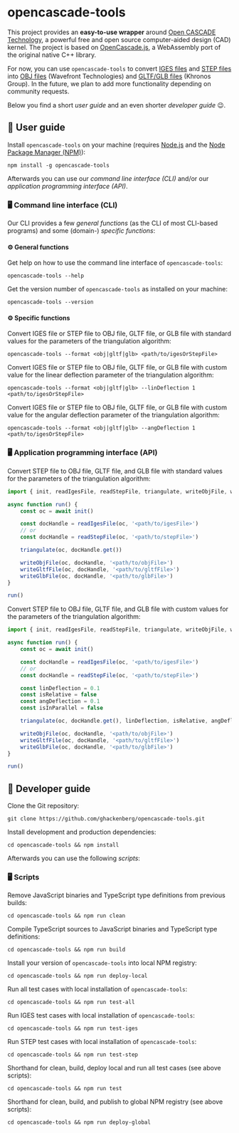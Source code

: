 # opencascade-tools

This project provides an **easy-to-use wrapper** around [Open CASCADE Technology](https://www.opencascade.com/open-cascade-technology/), a powerful free and open source computer-aided design (CAD) kernel. The project is based on [OpenCascade.js](https://github.com/donalffons/opencascade.js/), a WebAssembly port of the original native C++ library.

For now, you can use `opencascade-tools` to convert [IGES files](https://en.wikipedia.org/wiki/IGES) and [STEP files](https://en.wikipedia.org/wiki/ISO_10303-21) into [OBJ files](https://en.wikipedia.org/wiki/Wavefront_.obj_file) (Wavefront Technologies) and [GLTF/GLB files](https://en.wikipedia.org/wiki/GlTF) (Khronos Group). In the future, we plan to add more functionality depending on community requests.

Below you find a short *user guide* and an even shorter *developer guide* 😉.

## 📙 User guide

Install `opencascade-tools` on your machine (requires [Node.js](https://nodejs.org/) and the [Node Package Manager (NPM)](https://www.npmjs.com/package/npm)):

```
npm install -g opencascade-tools
```

Afterwards you can use our *command line interface (CLI)* and/or our *application programming interface (API)*.

### 🖥️ Command line interface (CLI)

Our CLI provides a few *general functions* (as the CLI of most CLI-based programs) and some (domain-) *specific functions*:

#### ⚙️ General functions

Get help on how to use the command line interface of `opencascade-tools`:

```
opencascade-tools --help
```

Get the version number of `opencascade-tools` as installed on your machine:

```
opencascade-tools --version
```

#### ⚙️ Specific functions

Convert IGES file or STEP file to OBJ file, GLTF file, or GLB file with standard values for the parameters of the triangulation algorithm:

```
opencascade-tools --format <obj|gltf|glb> <path/to/igesOrStepFile>
```

Convert IGES file or STEP file to OBJ file, GLTF file, or GLB file with custom value for the linear deflection parameter of the triangulation algorithm:

```
opencascade-tools --format <obj|gltf|glb> --linDeflection 1 <path/to/igesOrStepFile>
```

Convert IGES file or STEP file to OBJ file, GLTF file, or GLB file with custom value for the angular deflection parameter of the triangulation algorithm:

```
opencascade-tools --format <obj|gltf|glb> --angDeflection 1 <path/to/igesOrStepFile>
```

### 🖥️ Application programming interface (API)

Convert STEP file to OBJ file, GLTF file, and GLB file with standard values for the parameters of the triangulation algorithm:

```ts
import { init, readIgesFile, readStepFile, triangulate, writeObjFile, writeGltfFile, writeGlbFile } from 'opencascade-tools'

async function run() {
    const oc = await init()

    const docHandle = readIgesFile(oc, '<path/to/igesFile>')
    // or
    const docHandle = readStepFile(oc, '<path/to/stepFile>')

    triangulate(oc, docHandle.get())

    writeObjFile(oc, docHandle, '<path/to/objFile>')
    writeGltfFile(oc, docHandle, '<path/to/gltfFile>')
    writeGlbFile(oc, docHandle, '<path/to/glbFile>')
}

run()
```

Convert STEP file to OBJ file, GLTF file, and GLB file with custom values for the parameters of the triangulation algorithm:

```ts
import { init, readIgesFile, readStepFile, triangulate, writeObjFile, writeGltfFile, writeGlbFile } from 'opencascade-tools'

async function run() {
    const oc = await init()

    const docHandle = readIgesFile(oc, '<path/to/igesFile>')
    // or
    const docHandle = readStepFile(oc, '<path/to/stepFile>')

    const linDeflection = 0.1
    const isRelative = false
    const angDeflection = 0.1
    const isInParallel = false

    triangulate(oc, docHandle.get(), linDeflection, isRelative, angDeflection, isInParallel)

    writeObjFile(oc, docHandle, '<path/to/objFile>')
    writeGltfFile(oc, docHandle, '<path/to/gltfFile>')
    writeGlbFile(oc, docHandle, '<path/to/glbFile>')
}

run()
```

## 📙 Developer guide

Clone the Git repository:

```
git clone https://github.com/ghackenberg/opencascade-tools.git
```

Install development and production dependencies:

```
cd opencascade-tools && npm install
```

Afterwards you can use the following *scripts*:

### 🖥️ Scripts

Remove JavaScript binaries and TypeScript type definitions from previous builds:

```
cd opencascade-tools && npm run clean
```

Compile TypeScript sources to JavaScript binaries and TypeScript type definitions:

```
cd opencascade-tools && npm run build
```

Install your version of `opencascade-tools` into local NPM registry:

```
cd opencascade-tools && npm run deploy-local
```

Run all test cases with local installation of `opencascade-tools`:

```
cd opencascade-tools && npm run test-all
```

Run IGES test cases with local installation of `opencascade-tools`:

```
cd opencascade-tools && npm run test-iges
```

Run STEP test cases with local installation of `opencascade-tools`:

```
cd opencascade-tools && npm run test-step
```

Shorthand for clean, build, deploy local and run all test cases (see above scripts):

```
cd opencascade-tools && npm run test
```

Shorthand for clean, build, and publish to global NPM registry (see above scripts):

```
cd opencascade-tools && npm run deploy-global
```